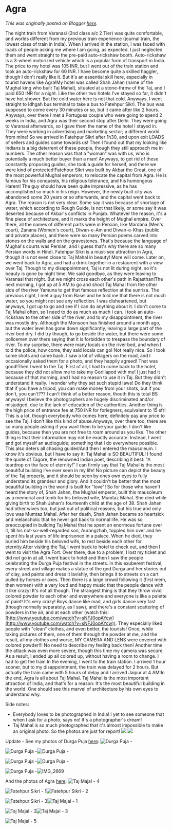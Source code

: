 # Agra

*This was originally posted on Blogger [here](https://photopensieve.blogspot.com/2011/10/agra.html)*.

The night train from Varanasi (2nd class a/c 2 Tier) was quite comfortable, and worlds different from my previous train experience (journal train, the lowest class of train in India). When I arrived in the station, I was faced with loads of people asking me where I am going, as expected. I just neglected them and went straight to the pre-paid auto-rickshaw booth. Auto-rickshaw is a 3-wheel motorized vehicle which is a popular form of transport in India. The price to my hotel was 105 INR, but I went out of the train station and took an auto-rickshaw for 60 INR. I have become quite a skilled haggler, though I don't really like it. But it's an essential skill here, especially in tourist havens like Agra!My hotel was called Shah Jahan (name of the Mughal king who built Taj Mahal), situated at a stone-throw of the Taj, and I paid 650 INR for a night. Like the other two hotels I've stayed so far, it didn't have hot shower. But the cold water here is not that cold. Anyways, I went straight to Idhgah bus terminal to take a bus to Fatehpur Sikri. The bus was supposed to come every 30 minutes or so, but it came after like 2 hours. Anyways, over there I met a Portugues couple who were going to spend 2 weeks in India, and Agra was their second stop after Delhi. They were going to Varanasi afterwards, so I gave them the name of the hotel I stayed in. They were working in advertising and marketing sector; a different world from mine! So we arrived in Fatehpur Sikri after 1h30, and upon exit LOADS of sellers and guides came towards us! Then I found out that my looking like Indians is a big deterrent of these people, though they still approach me in numbers. The other reason was that a "woman" was with us, who is potentially a much better buyer than a man! Anyways, to get rid of these constantly proposing guides, she took a guide for herself, and there we were kind of protected!Fatehpur Sikri was built by Akbar the Great, one of the most powerful Mughal emperors, to relocate the capital from Agra. He is famous for his conquests, his religious tolerance, and his humongous Harem! The guy should have been quite impressive, as he has accomplished so much in his reign. However, the newly built city was abandoned some 20 years or so afterwards, and the capital went back to Agra. The reason is not very clear. Some say it was because of shortage of water, which according to Rough Guide, is not that likely, or some say it was deserted because of Akbar's conflicts in Punjab. Whatever the reason, it's a fine piece of architecture, and it marks the height of Mughal empire. Over there, all the names of different parts were in Persian, like Mardana (Men's court), Zanana (Women's court), Diwan-e-Am and Diwan-e-Khas (public and private places), and there were so many Persian poems carved into stones on the walls and on the gravestones. That's because the language of Mughal's courts was Persian, and I guess that's why there are so many Persian words in Hindi. Fatehpur Sikri is a must-see attraction in Agra, though it is not even close to Taj Mahal in beauty! More will come. Later on, we went back to Agra, and had a drink together in a restaurent with a view over Taj. Though to my disappointment, Taj is not lit during night, so it's beauty is gone by night time. We said goodbye, as they were leaving to Varanasi that night. But we might cross each other's path in Rajasthan!The next morning, I got up at 5 AM to go and shoot Taj Mahal from the other side of the river Yamuna to get that famous reflection at the sunrise. The previous night, I met a guy from Basel and he told me that there is not much water, so you might not see any reflection. I was disheartened, but anyways, I got up to go and see if I can do anything about it. I don't come to Taj Mahal often, so I need to do as much as much I can. I took an auto-rickshaw to the other side of the river, and to my disappointment, the river was mostly dry. Although the Monsoon has finished around a month ago, but the water level has gone down significantly, leaving a large part of the river bed dry. I did try though, to go beside the water, but there were some policemen over there saying that it is forbidden to trespass the boundary of river. To my surprise, there were many locals on the river bed, and when I told the police, how come, they said locals can go! Not really nice. So I took some shots and came back. I saw a lot of villagers on the road, and I occasionally asked them for a photo, and they happily agreed! That was good!Then I went to the Taj. First of all, I had to come back to the hotel, because they did not allow me to take my Gorillapod with me! I just had it because of that morning, and I had no reason to use it in Taj. But they didn't understand it really. I wonder why they set such stupid laws! Do they think that if you have a tripod, you can make money from your shots, but if you don't, you can't??? I can't think of a better reason, thouth this is total BS anyways! I believe the photographers are hugely discriminated and/or misjudged, due to the lack of education of the authorities. Another thing is the high price of entrance fee at 750 INR for foriegners, equivalent to 15 sfr! This is a lot, though everybody who comes here, definitely pay any price to see the Taj. I don't like this kind of abuse.Anyways, over there too, there are so many people asking if you want them to be your guide. I don't like guides, because then you are not free to roam around as you like. The other thing is that their information may not be exactly accurate. Instead, I went and got myself an audioguide; something that I do everywhere possible. This also deters all chasing guides!And then I entered the mausoleum. I know it's obvious, but I have to say it: Taj Mahal is SO BEAUTIFUL! I found the quote of Tagore, the renowned Indian poet, describing it best: "A teardrop on the face of eternity!" I can firmly say that Taj Mahal is the most beautiful building I've ever seen in my life! No picture can depict the beauty of the Taj properly, and it should be seen by ones own eyes to fully understand its grandeur and glory. And it couldn't be better that the most beautiful building in the world is built for "love"! So for those who haven't heard the story of, Shah Jahan, the Mughal emperor, built this mausoleum as a memorial and tomb for his beloved wife, Mumtaz Mahal. She died while giving birth to Shah Jahan's fourteenth child at the age of 38. Shah Jahan had other wives too, but just out of political reasons, but his true and only love was Mumtaz Mahal. After her death, Shah Jahan became so heartsick and melancholic that he never got back to normal life. He was so preoccupied in building Taj Mahal that he spent an enormous fortune over it, till his not-so-well-regarded son, Aurangzhab, toppled him over and he spent his last years of life imprisoned in a palace. When he died, they buried him beside his beloved wife, to rest beside each other for eternity.After visiting the Taj, I went back to hotel to check out, and then I went to visit the Agra Fort. Over there, due to a problem, I lost my ticket and did not go in at all. I went back to hotel and then I saw the people celebrating the Durga Puja festival in the streets. In this exuberent festival, every street and village makes a statue of the god Durga and her stories out of clay, and paints and dress it lavishly, then brings it to streets on a cart pulled by horses or oxes. Then there is a large crowd following it (first mem, then women) with a very loud and happy music that the people dance with it like crazy! It's not all though. The strangest thing is that they throw vivid colored powder to each other and everywhere and everyone is like a palette of paint! It's very crazy! Boys dance like mad, and girls dance very fast (though normally separately, as I saw), and there's a constant scattering of powders in the air, and at each other (watch this: [http://www.youtube.com/watch?v=sNFJ0opAYcw](http://www.youtube.com/watch?v=sNFJ0opAYcw)). They especially liked people with "clean" clothes, and even better, the tourists! Once, while taking pictures of them, one of them through the powder at me, and the result, all my clothes and worse, MY CAMERA AND LENS were covered with colored powder!!! No need to describe my feeling back then! Another time the attack was even more severe, though this time my camera was secure. As a result, I ended up all colored up, without having a room to change. I had to get the train.In the evening, I went to the train station. I arrived 1 hour sooner, but to my disappointment, the train was delayed for 2 hours. But actually the train came with 5 hours of delay and I arrived Jaipur at 4 AM!In the end, Agra is all about Taj Mahal. Taj Mahal is the most important attraction of India, and that's for a reason: It's the most beautiful building in the world. One should see this marvel of architecture by his own eyes to understand why.

Side notes:
- Everybody loves to be photographed in India! I yet to see someone that when I ask for a photo, says no! It's a photographer's dream!
- Taj Mahal is so much photographed that it's almost impossible to make an original photo. So the photos are just for report!
![](https://blogger.googleusercontent.com/img/b/R29vZ2xl/AVvXsEg607tSTGiwhvMy5QOUpb6HkOq0V1eLoI7sB2aKM3j2h5goxCO0ut4dgms4JJLyaJpQI1m8sK2YNi9rFs27tGmgwv4SzKTVEmezp-eODsngPiMVkXEI72VL9sEhcjxp_M11uEiwy-6grD4Q/s320/photo+1-749523.JPG)
![](https://blogger.googleusercontent.com/img/b/R29vZ2xl/AVvXsEjUY0fWGBpuNXuiJQ7TGY8PamKqptD76dLMB6RSgm2J83P7At2tPAXJDc8in8qRwhRB0EYXsfU_3mfxHHSw_frJs1fG38wtQlV_fDkr9ouSXPfYrLe1Gc4ER5wBllhTbmnHgwzWFeYuSvMZ/s320/photo+2-750537.JPG)

Update - See my photos of Durga Puja [here](http://www.flickr.com/photos/8413680@N08/sets/72157627932184551/):
![Durga Puja -](http://farm7.static.flickr.com/6036/6314209231_87c1d0d10a_s.jpg)

![Durga Puja -](http://farm7.static.flickr.com/6107/6314729532_abbd76da71_s.jpg)![Durga Puja -](http://farm7.static.flickr.com/6237/6314210669_3489c2e663_s.jpg)

![Durga Puja -](http://farm7.static.flickr.com/6223/6314211111_6cc28a2b17_s.jpg)![Durga Puja -](http://farm7.static.flickr.com/6045/6314211713_e09830a863_s.jpg)

![Durga Puja -](http://farm7.static.flickr.com/6211/6314212249_34f1764deb_s.jpg)![IMG_2669](http://farm7.static.flickr.com/6035/6314729140_eee30d6f75_s.jpg)

And the photos of Agra [here](http://www.flickr.com/photos/8413680@N08/sets/72157627925351517/):
![Taj Majal - 4](http://farm7.static.flickr.com/6233/6311961328_9a819c0ce4_s.jpg)

![Fatehpur Sikri - 1](http://farm7.static.flickr.com/6117/6311960024_5dde0cdac7_s.jpg)![Fatehpur Sikri - 2](http://farm7.static.flickr.com/6056/6311960418_14c045a778_s.jpg)

![Fatehpur Sikri - 3](http://farm7.static.flickr.com/6094/6311439905_ceacf260b8_s.jpg)![Taj Majal - 1](http://farm7.static.flickr.com/6097/6311440083_253eb67362_s.jpg)

![Taj Majal - 2](http://farm7.static.flickr.com/6236/6311440343_248c3c9953_s.jpg)![Taj Majal - 3](http://farm7.static.flickr.com/6111/6311440551_aa411a73c6_s.jpg)

![Taj Majal - 5](http://farm7.static.flickr.com/6096/6311961502_15faa5039f_s.jpg)
